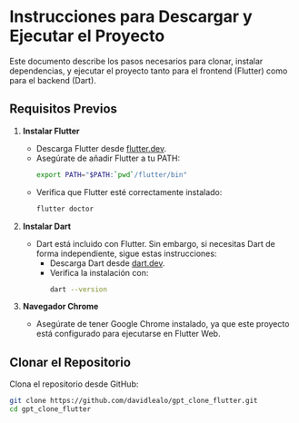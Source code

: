 # Instrucciones para Descargar y Ejecutar el Proyecto

Este documento describe los pasos necesarios para clonar, instalar dependencias, y ejecutar el proyecto tanto para el frontend (Flutter) como para el backend (Dart).

## **Requisitos Previos**

1. **Instalar Flutter**
   - Descarga Flutter desde [flutter.dev](https://flutter.dev/docs/get-started/install).
   - Asegúrate de añadir Flutter a tu PATH:
     ```bash
     export PATH="$PATH:`pwd`/flutter/bin"
     ```
   - Verifica que Flutter esté correctamente instalado:
     ```bash
     flutter doctor
     ```

2. **Instalar Dart**
   - Dart está incluido con Flutter. Sin embargo, si necesitas Dart de forma independiente, sigue estas instrucciones:
     - Descarga Dart desde [dart.dev](https://dart.dev/get-dart).
     - Verifica la instalación con:
       ```bash
       dart --version
       ```

3. **Navegador Chrome**
   - Asegúrate de tener Google Chrome instalado, ya que este proyecto está configurado para ejecutarse en Flutter Web.

## **Clonar el Repositorio**

Clona el repositorio desde GitHub:
```bash
git clone https://github.com/davidlealo/gpt_clone_flutter.git
cd gpt_clone_flutter
```
